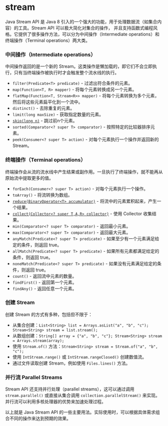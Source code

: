 # stream

Java Stream API 是 Java 8 引入的一个强大的功能，用于处理数据流（如集合内容）的工具。Stream API 可以极大简化对集合的操作，
并且支持函数式编程风格。它提供了很多操作方法，可以分为中间操作（Intermediate operations）和终端操作（Terminal operations）两大类。

### 中间操作（Intermediate operations）

中间操作返回的是一个新的 Stream。这类操作是懒加载的，即它们不会立即执行，只有当终端操作被执行时才会触发整个流水线的执行。

- `filter(Predicate<T> predicate)` - 过滤出符合条件的元素。
- `map(Function<T, R> mapper)` - 将每个元素转换成另一个元素。
- `flatMap(Function<T, Stream<R>> mapper)` - 将每个元素转换为多个元素，然后将这些元素扁平化到一个流中。
- `distinct()` - 去除重复的元素。
- `limit(long maxSize)` - 获取指定数量的元素。
- [`skip(long n)`](intermediate/skip.md) - 跳过前n个元素。
- `sorted(Comparator<? super T> comparator)` - 按照特定的比较器排序元素。
- `peek(Consumer<? super T> action)` - 对每个元素执行一个操作并返回新的 Stream。

### 终端操作（Terminal operations）

终端操作会从流的流水线中产生结果或副作用。一旦执行了终端操作，就不能再从原始流中提取更多的值。

- `forEach(Consumer<? super T> action)` - 对每个元素执行一个操作。
- `toArray()` - 将流转换为数组。
- [`reduce(BinaryOperator<T> accumulator)`](terminal/reduce.md) - 将流中的元素累积起来，产生一个结果。
- [`collect(Collector<? super T,A,R> collector)`](terminal/collect.md) - 使用 Collector 收集结果。
- `min(Comparator<? super T> comparator)` - 返回最小元素。
- `max(Comparator<? super T> comparator)` - 返回最大元素。
- `anyMatch(Predicate<? super T> predicate)` - 如果至少有一个元素满足给定的条件，则返回 true。
- `allMatch(Predicate<? super T> predicate)` - 如果所有元素都满足给定的条件，则返回 true。
- `noneMatch(Predicate<? super T> predicate)` - 如果没有元素满足给定的条件，则返回 true。
- `count()` - 返回流中元素的数量。
- `findFirst()` - 返回第一个元素。
- `findAny()` - 返回任意一个元素。

### 创建 Stream

创建 Stream 的方式有多种，包括但不限于：

- 从集合创建：`List<String> list = Arrays.asList("a", "b", "c"); Stream<String> stream = list.stream();`
- 从数组创建：`String[] array = {"a", "b", "c"}; Stream<String> stream = Arrays.stream(array);`
- 使用 `Stream.of()` 方法：`Stream<String> stream = Stream.of("a", "b", "c");`
- 使用 `IntStream.range()` 或 `IntStream.rangeClosed()` 创建数值流。
- 通过文件读取创建 Stream，例如使用 `Files.lines()` 方法。

### 并行流 Parallel Streams

Stream API 还支持并行处理（parallel streams），这可以通过调用 `stream.parallel()` 或直接从集合调用 `collection.parallelStream()` 来实现。并行流可以利用多核处理器的优势来加速处理过程。

以上就是 Java Stream API 的一些主要用法。实际使用时，可以根据具体需求组合不同的操作来达到预期的效果。